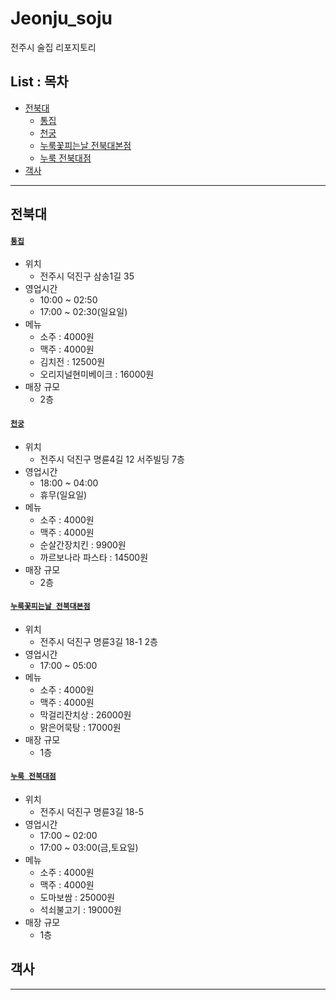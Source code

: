 Jeonju_soju
===

전주시 술집 리포지토리

List : 목차
---

- [전북대](#전북대)
   - [통집](#통집)
   - [천궁](#천궁)
   - [누룩꽃피는날 전북대본점](#누룩꽃피는날-전북대본점)
   - [누룩 전북대점](#누룩-전북대점)
- [객사](#객사)


***

## 전북대

#### [`통집`](https://place.map.kakao.com/16214893)
- 위치
  - 전주시 덕진구 삼송1길 35
- 영업시간
  - 10:00 ~ 02:50
  - 17:00 ~ 02:30(일요일)
- 메뉴
  - 소주 : 4000원
  - 맥주 : 4000원
  - 김치전 : 12500원
  - 오리지널현미베이크 : 16000원
- 매장 규모
  - 2층


#### [`천궁`](https://place.map.kakao.com/1433032251)
- 위치
  - 전주시 덕진구 명륜4길 12 서주빌딩 7층
- 영업시간
  - 18:00 ~ 04:00
  - 휴무(일요일)
- 메뉴
  - 소주 : 4000원
  - 맥주 : 4000원
  - 순살간장치킨 : 9900원
  - 까르보나라 파스타 : 14500원
- 매장 규모
  - 2층


#### [`누룩꽃피는날 전북대본점`](https://place.map.kakao.com/12754016)
- 위치
  - 전주시 덕진구 명륜3길 18-1 2층
- 영업시간
  - 17:00 ~ 05:00
- 메뉴
  - 소주 : 4000원
  - 맥주 : 4000원
  - 막걸리잔치상 : 26000원
  - 맑은어묵탕 : 17000원
- 매장 규모
  - 1층


#### [`누룩 전북대점`](https://place.map.kakao.com/1120644228)
- 위치
  - 전주시 덕진구 명륜3길 18-5
- 영업시간
  - 17:00 ~ 02:00
  - 17:00 ~ 03:00(금,토요일)
- 메뉴
  - 소주 : 4000원
  - 맥주 : 4000원
  - 도마보쌈 : 25000원
  - 석쇠불고기 : 19000원
- 매장 규모
  - 1층


## 객사


***
